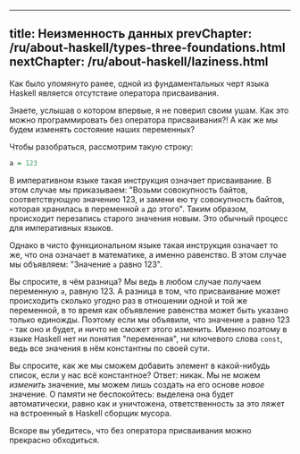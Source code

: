 ----
title: Неизменность данных
prevChapter: /ru/about-haskell/types-three-foundations.html
nextChapter: /ru/about-haskell/laziness.html
----

Как было упомянуто ранее, одной из фундаментальных черт языка Haskell является отсутствие оператора присваивания.

Знаете, услышав о котором впервые, я не поверил своим ушам. Как это можно программировать без оператора присваивания?! А как же мы будем изменять состояние наших переменных?

Чтобы разобраться, рассмотрим такую строку:
```haskell
a = 123
```
В императивном языке такая инструкция означает присваивание. В этом случае мы приказываем: "Возьми совокупность байтов, соответствующую значению 123, и замени ею ту совокупность байтов, которая хранилась в переменной `a` до этого". Таким образом, происходит перезапись старого значения новым. Это обычный процесс для императивных языков.

Однако в чисто функциональном языке такая инструкция означает то же, что она означает в математике, а именно равенство. В этом случае мы объявляем: "Значение `a` равно 123".

Вы спросите, в чём разница? Мы ведь в любом случае получаем переменную `a`, равную 123. А разница в том, что присваивание может происходить сколько угодно раз в отношении одной и той же переменной, в то время как объявление равенства может быть указано только единожды. Поэтому если мы объявили, что значение `a` равно 123 - так оно и будет, и ничто не сможет этого изменить. Именно поэтому в языке Haskell нет ни понятия "переменная", ни ключевого слова `const`, ведь все значения в нём константны по своей сути.

Вы спросите, как же мы сможем добавить элемент в какой-нибудь список, если у нас всё константное? Ответ: никак. Мы не можем *изменить* значение, мы можем лишь создать на его основе *новое* значение. О памяти не беспокойтесь: выделена она будет автоматически, равно как и уничтожена, ответственность за это ляжет на встроенный в Haskell сборщик мусора.

Вскоре вы убедитесь, что без оператора присваивания можно прекрасно обходиться.
